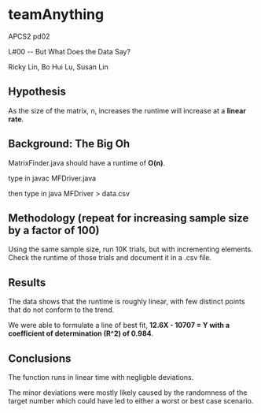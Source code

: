 # teamAnything #
APCS2 pd02

L#00 -- But What Does the Data Say?

Ricky Lin, Bo Hui Lu, Susan Lin

## Hypothesis ## 
As the size of the matrix, n, increases the runtime will increase at a **linear rate**.

## Background: The Big Oh ##
MatrixFinder.java should have a runtime of **O(n)**.

type in javac MFDriver.java

then type in java MFDriver > data.csv

## Methodology (repeat for increasing sample size by a factor of 100) ##
Using the same sample size, run 10K trials, but with incrementing elements. Check the runtime of those trials and document it in a .csv file.

## Results ##
The data shows that the runtime is roughly linear, with few distinct points that do not conform to the trend.

We were able to formulate a line of best fit, **12.6X - 10707 = Y with a coefficient of determination (R^2) of 0.984**.  

## Conclusions ##
The function runs in linear time with negligble deviations.

The minor deviations were mostly likely caused by the randomness of the target number which could have led to either a worst or best case scenario. 
